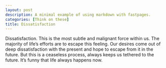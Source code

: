 ```yaml
---
layout: post
description: A minimal example of using markdown with fastpages.
categories: [Think on these]
title: Dissatisfaction
---
```

Dissatisfaction. This is the most subtle and malignant force within us. The majority of life’s efforts are to escape this feeling. Our desires come out of deep dissatisfaction with the present and hope to escape from it in the future. But this is a ceaseless process, always keeps us tethered to the future. It’s funny that life always happens now.

